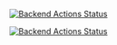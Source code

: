 [![Backend Actions Status](https://github.com/Dan83/SmartPhr/workflows/backend.yml/badge.svg)](https://github.com/Dan83/SmartPhr/actions)


[![Backend Actions Status](https://github.com/AndreSand/BornInApp/actions/workflows/android.yml/badge.svg)](https://github.com/Dan83/SmartPhr/actions)



